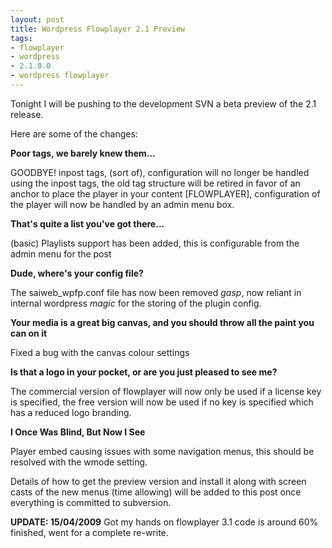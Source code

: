 ```yaml
--- 
layout: post
title: Wordpress Flowplayer 2.1 Preview
tags: 
- flowplayer
- wordpress
- 2.1.0.0
- wordpress flowplayer
---
```

Tonight I will be pushing to the development SVN a beta preview of the 2.1 release.

Here are some of the changes:


<strong>Poor tags, we barely knew them...</strong>

GOODBYE! inpost tags, (sort of), configuration will no longer be handled using the inpost tags, the old tag structure will be retired in favor of an anchor to place the player in your content [FLOWPLAYER], configuration of the player will now be handled by an admin menu box.

<strong>That's quite a list you've got there...</strong>

(basic) Playlists support has been added, this is configurable from the admin menu for the post

<strong>Dude, where's your config file?</strong>

The saiweb_wpfp.conf file has now been removed *gasp*, now reliant in internal wordpress *magic* for the storing of the plugin config.

<strong>Your media is a great big canvas, and you should throw all the paint you can on it</strong>

Fixed a bug with the canvas colour settings

<strong>Is that a logo in your pocket, or are you just pleased to see me?</strong>

The commercial version of flowplayer will now only be used if a license key is specified, the free version will now be used if no key is specified which has a reduced logo branding.

<strong>I Once Was Blind, But Now I See</strong>

Player embed causing issues with some navigation menus, this should be resolved with the wmode setting.

Details of how to get the preview version and install it along with screen casts of the new menus (time allowing) will be added to this post once everything is committed to subversion.

<strong>UPDATE: 15/04/2009</strong> Got my hands on flowplayer 3.1 code is around 60% finished, went for a complete re-write.
